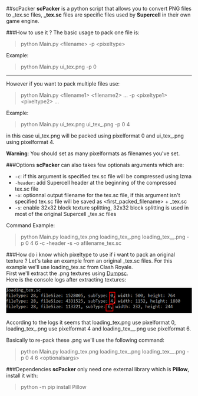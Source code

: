##scPacker
**scPacker** is a python script that allows you to convert
PNG files to _tex.sc files, **\_tex.sc** files are specific files used by **Supercell** in their own game engine.

###How to use it ?
The basic usage to pack one file is:  

> python Main.py <filename\> -p <pixeltype\>

Example:  

> python Main.py ui_tex.png -p 0

----------

However if you want to pack multiple files use:  

> python Main.py <filename1\> <filename2\> ... -p <pixeltype1\> <pixeltype2\> ...

Example:  

> python Main.py ui\_tex.png ui\_tex\_.png -p 0 4

in this case ui\_tex.png will be packed using pixelformat 0 and ui\_tex\_.png using pixelformat 4.

**Warning**: You should set as many pixelformats as filenames you've set.

###Options
**scPacker** can also takes few optionals arguments which are:  

* `-c`: if this argument is specified tex.sc file will be compressed using lzma
* `-header`: add Supercell header at the beginning of the compressed tex.sc file
* `-o`: optionnal output filename for the tex.sc file, if this argument isn't specified tex.sc file will be saved as <first\_packed\_filename\> + _tex.sc 
* `-s`: enable 32x32 block texture splitting, 32x32 block splitting is used in most of the original Supercell _tex.sc files

Command Example:
> python Main.py loading\_tex.png loading\_tex\_.png loading\_tex\_\_.png -p 0 4 6 -c -header -s -o afilename\_tex.sc

###How do i know which pixeltype to use if i want to pack an original texture ?
Let's take an example from an original \_tex.sc files. For this example we'll use loading\_tex.sc from Clash Royale.  
First we'll extract the .png textures using [Dumpsc](https://github.com/Galaxy1036/Dumpsc).  
Here is the console logs after extracting textures:  

![Image](/dumpsc_example.png)

According to the logs it seems that loading\_tex.png use pixelformat 0, loading\_tex\_.png use pixelformat 4 and loading\_tex\_\_.png use pixelformat 6.

Basically to re-pack these .png we'll use the following command:
> python Main.py loading_tex.png loading\_tex\_.png loading\_tex\_\_.png -p 0 4 6 <optionalsargs\>

###Dependencies
**scPacker** only need one external library which is **Pillow**, install it with:  
 
> python -m pip install Pillow
